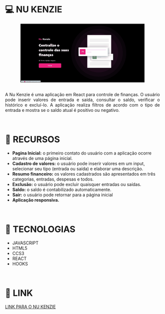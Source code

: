 <h1>💻 NU KENZIE</h1>

<div style="display:flex; justify-content:center">
<img width="80%" src="./src/assets/nu-kenzie.gif"/>
</div>
<br>

<p style="text-align:justify">A Nu Kenzie é uma aplicação em React para controle de finanças. O usuário pode inserir valores de entrada e saída, consultar o saldo, verificar o histórico e excluí-lo. A aplicação realiza filtros de acordo com o tipo de entrada e mostra se o saldo atual é positivo ou negativo.</p><br>

<h1>🔨 RECURSOS</h1>

<ul>
<li><strong>Pagina Inicial:</strong> o primeiro contato do usuário com a aplicação ocorre através de uma página inicial.</li>
<li><strong>Cadastro de valores:</strong> o usuário pode inserir valores em um input, selecionar seu tipo (entrada ou saída) e elaborar uma descrição.</li>
<li><strong>Resumo financeiro:</strong> os valores cadastrados são apresentados em três categorias, entradas, despesas e todos.</li>
<li><strong>Exclusão:</strong> o usuário pode excluir quaisquer entradas ou saídas.</li>
<li><strong>Saldo:</strong> o saldo é contabilizado automaticamente.</li>
<li><strong>Sair:</strong> o usuário pode retornar para a página inicial</li>
<li><strong>Aplicação responsiva.</strong></li>

</ul><br>

<h1>🚀 TECNOLOGIAS</h1>

<ul>
<li>JAVASCRIPT</li>
<li>HTML5</li>
<li>CCS3</li>
<li>REACT</li>
<li>HOOKS</li>
</ul><br>

<h1>🔗 LINK</h1>

<a href="https://react-entrega-s1-nu-kenzie-elizeu-vasconcelos1992.vercel.app/" target="_blank">LINK PARA O NU KENZIE</a>
